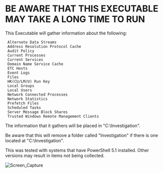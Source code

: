 BE AWARE THAT THIS EXECUTABLE MAY TAKE A LONG TIME TO RUN
=================================================================================

This Executable will gather information about the following:

     Alternate Data Streams
     Address Resolution Protocol Cache
     Audit Policy
     Current Processes
     Current Services
     Domain Name Service Cache
     ETC Hosts
     Event Logs
     Files
     HK(CU/LM/U) Run Key
     Local Groups
     Local Users
     Network Connected Processes
     Network Statistics
     Prefetch Files
     Scheduled Tasks
     Server Message Block Shares
     Trusted Windows Remote Management Clients

The information that it gathers will be placed in "C:\Investigation". 

Be aware that this will remove a folder called "Investigation" if there is one located at "C:\Investigation".

This was tested with systems that have PowerShell 5.1 installed. Other versions may result in items not being collected.

![Screen_Capture](https://user-images.githubusercontent.com/69497564/169200967-e63d4ef4-58a1-4d2b-822a-50a0182c2a8a.png)
